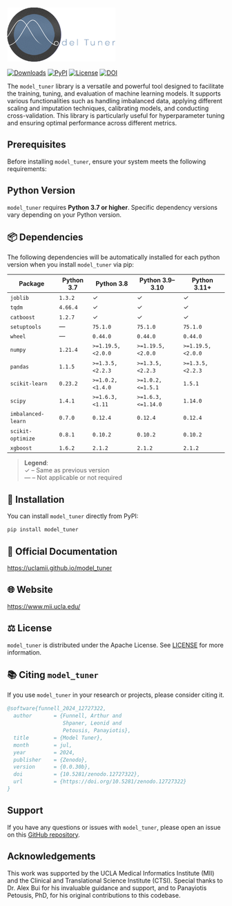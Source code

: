 <br>

<img src="https://github.com/uclamii/model_tuner/blob/main/assets/modeltunersmaller.png?raw=true" width="250" style="border: none; outline: none; box-shadow: none;" oncontextmenu="return false;">

<br>

[![Downloads](https://pepy.tech/badge/model_tuner)](https://pepy.tech/project/model_tuner) [![PyPI](https://img.shields.io/pypi/v/model_tuner.svg)](https://pypi.org/project/model_tuner/) [![License](https://img.shields.io/badge/License-Apache_2.0-blue.svg)](https://opensource.org/licenses/Apache-2.0) [![DOI](https://zenodo.org/badge/DOI/10.5281/zenodo.12727322.svg)](https://doi.org/10.5281/zenodo.12727322)

The `model_tuner` library is a versatile and powerful tool designed to facilitate the training, tuning, and evaluation of machine learning models. It supports various functionalities such as handling imbalanced data, applying different scaling and imputation techniques, calibrating models, and conducting cross-validation. This library is particularly useful for hyperparameter tuning and ensuring optimal performance across different metrics.

## Prerequisites

Before installing `model_tuner`, ensure your system meets the following requirements:

## Python Version

`model_tuner` requires **Python 3.7 or higher**. Specific dependency versions vary depending on your Python version.

## 📦 Dependencies

The following dependencies will be automatically installed for each python version when you install `model_tuner` via pip:

| Package              | Python 3.7               | Python 3.8                | Python 3.9–3.10            | Python 3.11+         |
|----------------------|--------------------------|---------------------------|----------------------------|----------------------|
| `joblib`             | `1.3.2`                  | ✓                         | ✓                         | ✓                    |
| `tqdm`               | `4.66.4`                 | ✓                         | ✓                         | ✓                    |
| `catboost`           | `1.2.7`                  | ✓                         | ✓                         | ✓                    |
| `setuptools`         | —                        | `75.1.0`                  | `75.1.0`                  | `75.1.0`             |
| `wheel`              | —                        | `0.44.0`                  | `0.44.0`                  | `0.44.0`             |
| `numpy`              | `1.21.4`                 | `>=1.19.5,<2.0.0`         | `>=1.19.5,<2.0.0`         | `>=1.19.5,<2.0.0`    |
| `pandas`             | `1.1.5`                  | `>=1.3.5,<2.2.3`          | `>=1.3.5,<2.2.3`          | `>=1.3.5,<2.2.3`     |
| `scikit-learn`       | `0.23.2`                 | `>=1.0.2,<1.4.0`          | `>=1.0.2,<=1.5.1`         | `1.5.1`              |
| `scipy`              | `1.4.1`                  | `>=1.6.3,<1.11`           | `>=1.6.3,<=1.14.0`        | `1.14.0`             |
| `imbalanced-learn`  | `0.7.0`                  | `0.12.4`                  | `0.12.4`                  | `0.12.4`             |
| `scikit-optimize`   | `0.8.1`                  | `0.10.2`                  | `0.10.2`                  | `0.10.2`             |
| `xgboost`           | `1.6.2`                  | `2.1.2`                   | `2.1.2`                   | `2.1.2`              |

> **Legend**:  
> ✓ – Same as previous version  
> — – Not applicable or not required


## 💾 Installation

You can install `model_tuner` directly from PyPI:

```bash
pip install model_tuner
```

## 📄 Official Documentation

https://uclamii.github.io/model_tuner

## 🌐 Website

https://www.mii.ucla.edu/

## ⚖️ License

`model_tuner` is distributed under the Apache License. See [LICENSE](https://github.com/uclamii/model_tuner?tab=Apache-2.0-1-ov-file) for more information.

## 📚 Citing `model_tuner`

If you use `model_tuner` in your research or projects, please consider citing it.

```bibtex
@software{funnell_2024_12727322,
  author       = {Funnell, Arthur and
                  Shpaner, Leonid and
                  Petousis, Panayiotis},
  title        = {Model Tuner},
  month        = jul,
  year         = 2024,
  publisher    = {Zenodo},
  version      = {0.0.30b},
  doi          = {10.5281/zenodo.12727322},
  url          = {https://doi.org/10.5281/zenodo.12727322}
}
```

## Support

If you have any questions or issues with `model_tuner`, please open an issue on this [GitHub repository](https://github.com/uclamii/model_tuner/).

## Acknowledgements

This work was supported by the UCLA Medical Informatics Institute (MII) and the Clinical and Translational Science Institute (CTSI). Special thanks to Dr. Alex Bui for his invaluable guidance and support, and to Panayiotis Petousis, PhD, for his original contributions to this codebase.
